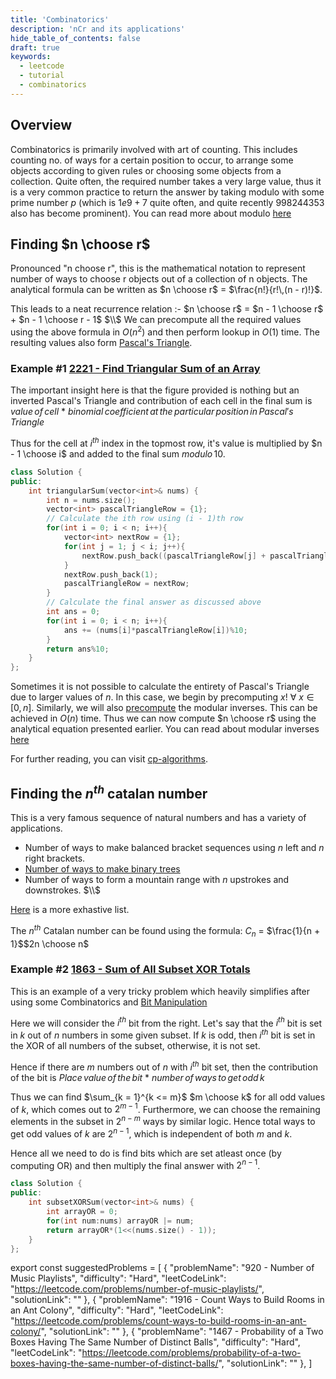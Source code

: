 ```yaml
---
title: 'Combinatorics'
description: 'nCr and its applications'
hide_table_of_contents: false
draft: true
keywords:
  - leetcode
  - tutorial
  - combinatorics
---
```


<TutorialAuthors names="@BlackPanther112358"/>

## Overview

Combinatorics is primarily involved with art of counting. This includes counting no. of ways for a certain position to occur, to arrange some objects according to given rules or choosing some objects from a collection. Quite often, the required number takes a very large value, thus it is a very common practice to return the answer by taking modulo with some prime number $p$ (which is $1e9 + 7$ quite often, and quite recently $998244353$ also has become prominent). You can read more about modulo [here](../../tutorials/basic-topics/mod.md)

## Finding $n \choose r$

Pronounced "n choose r", this is the mathematical notation to represent number of ways to choose r objects out of a collection of n objects. The analytical formula can be written as $n \choose r$ $=$ $\frac{n!}{r!\,(n - r)!}$.

This leads to a neat recurrence relation :-  $n \choose r$ $=$ $n - 1 \choose r$ + $n - 1 \choose r - 1$ $\\$
We can precompute all the required values using the above formula in $O(n^2)$ and then perform lookup in $O(1)$ time. The resulting values also form [Pascal's Triangle](https://en.wikipedia.org/wiki/Pascal%27s_triangle).

### Example #1 [2221 - Find Triangular Sum of an Array](https://leetcode.com/problems/find-triangular-sum-of-an-array/)

The important insight here is that the figure provided is nothing but an inverted Pascal's Triangle and contribution of each cell in the final sum is $value\,of\,cell$ $*$ $binomial\,coefficient\,at\,the\,particular\,position\,in\,Pascal's\,Triangle$

Thus for the cell at $i^{th}$ index in the topmost row, it's value is multiplied by $n - 1 \choose i$ and added to the final sum $modulo\,10$.

<Tabs>
<TabItem value="cpp" label="C++">

```cpp
class Solution {
public:
    int triangularSum(vector<int>& nums) {
        int n = nums.size();
        vector<int> pascalTriangleRow = {1};
        // Calculate the ith row using (i - 1)th row
        for(int i = 0; i < n; i++){
            vector<int> nextRow = {1};
            for(int j = 1; j < i; j++){
                nextRow.push_back((pascalTriangleRow[j] + pascalTriangleRow[j - 1])%10);
            }
            nextRow.push_back(1);
            pascalTriangleRow = nextRow;
        }
        // Calculate the final answer as discussed above
        int ans = 0;
        for(int i = 0; i < n; i++){
            ans += (nums[i]*pascalTriangleRow[i])%10;
        }
        return ans%10;
    }
};
```

</TabItem>
</Tabs>

Sometimes it is not possible to calculate the entirety of Pascal's Triangle due to larger values of $n$. In this case, we begin by precomputing $x!$   $\forall$ $x \in [{0, n}]$. Similarly, we will also [precompute](https://cp-algorithms.com/algebra/module-inverse.html#mod-inv-all-num) the modular inverses. This can be achieved in $O(n)$ time. Thus we can now compute $n \choose r$ using the analytical equation presented earlier. You can read about modular inverses [here](../../tutorials/basic-topics/mod.md)

For further reading, you can visit [cp-algorithms](https://cp-algorithms.com/combinatorics/binomial-coefficients.html).

## Finding the $n^{th}$ catalan number

This is a very famous sequence of natural numbers and has a variety of applications.
- Number of ways to make balanced bracket sequences using $n$ left and $n$ right brackets.
- [Number of ways to make binary trees](https://leetcode.com/problems/unique-binary-search-trees/description/)
- Number of ways to form a mountain range with $n$ upstrokes and downstrokes. $\\$

[Here](https://en.wikipedia.org/wiki/Catalan_number#Applications_in_combinatorics) is a more exhastive list.

The $n^{th}$ Catalan number can be found using the formula:
$C_n$ $=$ $\frac{1}{n + 1}$$2n \choose n$

### Example #2 [1863 - Sum of All Subset XOR Totals](https://leetcode.com/problems/sum-of-all-subset-xor-totals/description/)

This is an example of a very tricky problem which heavily simplifies after using some Combinatorics and [Bit Manipulation](../../tutorials/math/bit-manipulation.md)

Here we will consider the $i^{th}$ bit from the right. Let's say that the $i^{th}$ bit is set in $k$ out of $n$ numbers in some given subset. If $k$ is odd, then $i^{th}$ bit is set in the XOR of all numbers of the subset, otherwise, it is not set.

Hence if there are $m$ numbers out of $n$ with $i^{th}$ bit set, then the contribution of the bit is $Place\,value\,of\,the\,bit$ $*$ $number\,of\,ways\,to\,get\,odd\,k$ 

Thus we can find $\sum_{k = 1}^{k <= m}$ $m \choose k$ for all odd values of $k$, which comes out to $2^{m - 1}$. Furthermore, we can choose the remaining elements in the subset in $2^{n - m}$ ways by similar logic. Hence total ways to get odd values of $k$ are $2^{n - 1}$, which is independent of both $m$ and $k$.

Hence all we need to do is find bits which are set atleast once (by computing OR) and then multiply the final answer with $2^{n - 1}$.

<Tabs>
<TabItem value="cpp" label="C++">

```cpp
class Solution {
public:
    int subsetXORSum(vector<int>& nums) {
        int arrayOR = 0;
        for(int num:nums) arrayOR |= num;
        return arrayOR*(1<<(nums.size() - 1));
    }
};
```

</TabItem>
</Tabs>

export const suggestedProblems = [
  {
    "problemName": "920 - Number of Music Playlists",
    "difficulty": "Hard",
    "leetCodeLink": "https://leetcode.com/problems/number-of-music-playlists/",
    "solutionLink": ""
  },
  {
    "problemName": "1916 - Count Ways to Build Rooms in an Ant Colony",
    "difficulty": "Hard",
    "leetCodeLink": "https://leetcode.com/problems/count-ways-to-build-rooms-in-an-ant-colony/",
    "solutionLink": ""
  },
  {
    "problemName": "1467 - Probability of a Two Boxes Having The Same Number of Distinct Balls",
    "difficulty": "Hard",
    "leetCodeLink": "https://leetcode.com/problems/probability-of-a-two-boxes-having-the-same-number-of-distinct-balls/",
    "solutionLink": ""
  },
]

<Table title="Suggested Problems" data={suggestedProblems} />